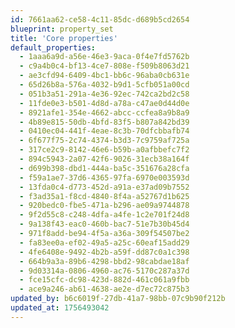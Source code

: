 ```yaml
---
id: 7661aa62-ce58-4c11-85dc-d689b5cd2654
blueprint: property_set
title: 'Core properties'
default_properties:
  - 1aaa6a9d-a56e-46e3-9aca-0f4e7fd5762b
  - c9a4b0c4-bf13-4ce7-808e-f509b8063d21
  - ae3cfd94-6409-4bc1-bb6c-96aba0cb631e
  - 65d26b8a-576a-4032-b9d1-5cfb051a00cd
  - 051b3a51-291a-4e36-92ec-742ca2bd2c58
  - 11fde0e3-b501-4d8d-a78a-c47ae0d44d0e
  - 8921afe1-354e-4662-abcc-ccfea8a9b8a9
  - 4b89e815-50db-4bfd-83f5-b807a842bd39
  - 0410ec04-441f-4eae-8c3b-70dfcbbafb74
  - 6f677f75-2c74-4374-b3d3-7c9759af725a
  - 317ce2c9-8142-46e6-b59b-a0afbbefc7f2
  - 894c5943-2a07-42f6-9026-31ecb38a164f
  - d699b398-dbd1-444a-ba5c-351676a28cfa
  - f59a1ae7-37d6-4365-97fa-6970e003593d
  - 13fda0c4-d773-452d-a91a-e37ad09b7552
  - f3ad35a1-f8cd-4840-8f4a-a52767d1b625
  - 920bedc0-fbe5-471a-b296-ae09a9744878
  - 9f2d55c8-c248-4dfa-a4fe-1c2e701f24d8
  - 9a138f43-eac0-460b-bac7-51e7b30b45d4
  - 971f8add-be94-4f5a-a36a-309f54507be2
  - fa83ee0a-ef02-49a5-a25c-60eaf15add29
  - 4fe6408e-9492-4b2b-a59f-dd87c0a1c398
  - 664b9a3a-89b6-4298-bbd2-98cabdae18af
  - 9d03314a-0806-4960-ac76-5170c287a37d
  - fce15cfc-dc98-423d-882d-461c061a9fbb
  - ace9a246-ab61-4638-ae2e-d7ec72c875b3
updated_by: b6c6019f-27db-41a7-98bb-07c9b90f212b
updated_at: 1756493042
---
```

